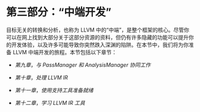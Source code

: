 # 第三部分：**“中端开发”**

目标无关的转换和分析，也称为 LLVM 中的“中端”，是整个框架的核心。尽管你可以在网上找到大部分关于这部分资源的资料，但仍有许多隐藏的功能可以提升你的开发体验，以及许多可能导致你突然跌入深渊的陷阱。在本节中，我们将为你准备 LLVM 中端开发的旅程。本节包括以下章节：

+   *第九章*，*与 PassManager 和 AnalysisManager 协同工作*

+   *第十章*，*处理 LLVM IR*

+   *第十一章*，*使用支持工具准备就绪*

+   *第十二章*，*学习 LLVM IR 工具*
